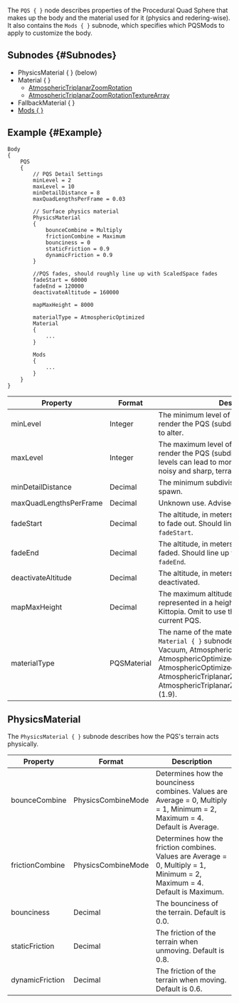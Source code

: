 The `PQS { }` node describes properties of the Procedural Quad Sphere that makes up the body and the material used for it (physics and redering-wise). It also contains the `Mods { }` subnode, which specifies which PQSMods to apply to customize the body.

## Subnodes {#Subnodes}
* PhysicsMaterial { } (below)
* Material { }
  + [AtmosphericTriplanarZoomRotation]( /Syntax/Material/PQSAtmosphericTriplanarZoomRotation)
  + [AtmosphericTriplanarZoomRotationTextureArray]( /Syntax/Material/PQSAtmosphericTriplanarZoomRotationTextureArray)
* FallbackMaterial { }
* [Mods { }]( /Syntax/PQSMods)

## Example {#Example}
```
Body
{
    PQS
    {
        // PQS Detail Settings
        minLevel = 2
        maxLevel = 10
        minDetailDistance = 8
        maxQuadLengthsPerFrame = 0.03

        // Surface physics material
        PhysicsMaterial
        {
            bounceCombine = Multiply
            frictionCombine = Maximum
            bounciness = 0
            staticFriction = 0.9
            dynamicFriction = 0.9
        }
        
        //PQS fades, should roughly line up with ScaledSpace fades
        fadeStart = 60000
        fadeEnd = 120000
        deactivateAltitude = 160000

        mapMaxHeight = 8000
        
        materialType = AtmosphericOptimized
        Material
        {
            ...
        }

        Mods
        {
            ...
        }
    }
}
```

|Property|Format|Description|
|--------|------|-----------|
|minLevel|Integer|The minimum level of triangles needed to render the PQS (subdivision level). Advised not to alter.|
|maxLevel|Integer|The maximum level of triangles needed to render the PQS (subdivision level). Higher levels can lead to more detailed, yet much more noisy and sharp, terrain.|
|minDetailDistance|Decimal|The minimum subdivision level for scatters to spawn.|
|maxQuadLengthsPerFrame|Decimal|Unknown use. Advised not to alter.|
|fadeStart|Decimal|The altitude, in meters, in which the PQS begins to fade out. Should line up with ScaledVersion's `fadeStart`.|
|fadeEnd|Decimal|The altitude, in meters, in which the PQS is fully faded. Should line up with ScaledVersion's `fadeEnd`.|
|deactivateAltitude|Decimal|The altitude, in meters, in which the PQS is deactivated.|
|mapMaxHeight|Decimal|The maximum altitude, in meters, that can be represented in a height map exported from Kittopia. Omit to use the full height of the current PQS.|
|materialType|PQSMaterial|The name of the material type to use in the `Material { }` subnode. Possible values: Vacuum, AtmosphericBasic, AtmosphericMain, AtmosphericOptimized, AtmosphericExtra, AtmosphericOptimizedFastBlend, AtmosphericTriplanarZoomRotation, AtmosphericTriplanarZoomRotationTextureArray (1.9).|

## PhysicsMaterial
The `PhysicsMaterial { }` subnode describes how the PQS's terrain acts physically.

|Property|Format|Description|
|--------|------|-----------|
|bounceCombine|PhysicsCombineMode|Determines how the bounciness combines. Values are Average = 0, Multiply = 1, Minimum = 2, Maximum = 4. Default is Average.|
|frictionCombine|PhysicsCombineMode|Determines how the friction combines. Values are Average = 0, Multiply = 1, Minimum = 2, Maximum = 4. Default is Maximum.|
|bounciness|Decimal|The bounciness of the terrain. Default is 0.0.|
|staticFriction|Decimal|The friction of the terrain when unmoving. Default is 0.8.|
|dynamicFriction|Decimal|The friction of the terrain when moving. Default is 0.6.|
